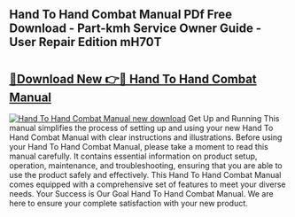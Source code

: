 ## Hand To Hand Combat Manual PDf Free Download - Part-kmh Service Owner Guide - User Repair Edition mH70T

# <h2><a href="http://cf19413.oget.top/?id=Hand+To+Hand+Combat+Manual">🔗Download New 👉🔴 Hand To Hand Combat Manual</a></h2>

[![Hand To Hand Combat Manual new download](https://i.imgur.com/5g1atiW.png)](http://cf19413.oget.top/?id=Hand+To+Hand+Combat+Manual)
Get Up and Running This manual simplifies the process of setting up and using your new Hand To Hand Combat Manual with clear instructions and illustrations. Before using your Hand To Hand Combat Manual, please take a moment to read this manual carefully. It contains essential information on product setup, operation, maintenance, and troubleshooting, ensuring that you are able to use the product safely and effectively. This Hand To Hand Combat Manual comes equipped with a comprehensive set of features to meet your diverse needs. Your Success is Our Goal Hand To Hand Combat Manual. We are here to ensure your complete satisfaction with your new product.
